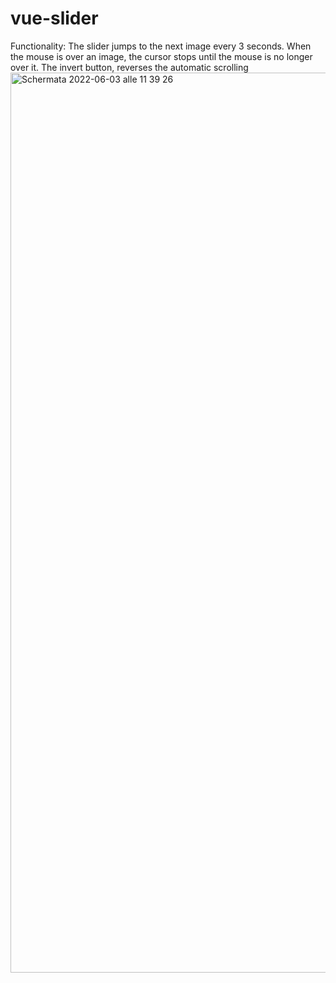 # vue-slider
Functionality:
The slider jumps to the next image every 3 seconds.
When the mouse is over an image, the cursor stops until the mouse is no longer over it.
The invert button, reverses the automatic scrolling
<img width="1440" alt="Schermata 2022-06-03 alle 11 39 26" src="https://user-images.githubusercontent.com/95136261/171830091-641a99fd-2d06-4f60-be4c-b868013164a4.png">
